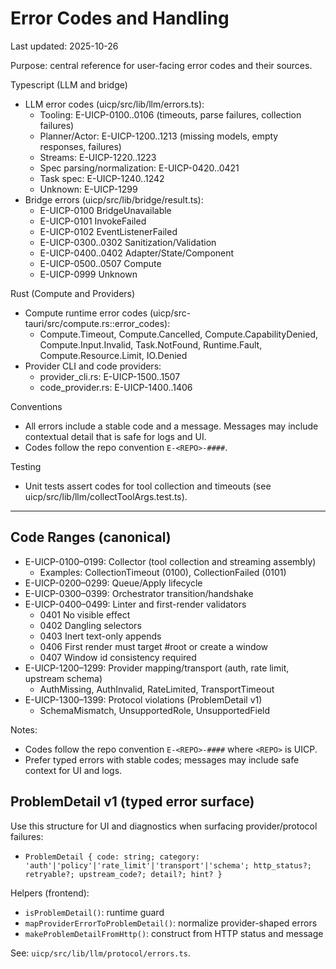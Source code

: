 # Error Codes and Handling

Last updated: 2025-10-26

Purpose: central reference for user-facing error codes and their sources.

Typescript (LLM and bridge)
- LLM error codes (uicp/src/lib/llm/errors.ts):
  - Tooling: E-UICP-0100..0106 (timeouts, parse failures, collection failures)
  - Planner/Actor: E-UICP-1200..1213 (missing models, empty responses, failures)
  - Streams: E-UICP-1220..1223
  - Spec parsing/normalization: E-UICP-0420..0421
  - Task spec: E-UICP-1240..1242
  - Unknown: E-UICP-1299
- Bridge errors (uicp/src/lib/bridge/result.ts):
  - E-UICP-0100 BridgeUnavailable
  - E-UICP-0101 InvokeFailed
  - E-UICP-0102 EventListenerFailed
  - E-UICP-0300..0302 Sanitization/Validation
  - E-UICP-0400..0402 Adapter/State/Component
  - E-UICP-0500..0507 Compute
  - E-UICP-0999 Unknown

Rust (Compute and Providers)
- Compute runtime error codes (uicp/src-tauri/src/compute.rs::error_codes):
  - Compute.Timeout, Compute.Cancelled, Compute.CapabilityDenied, Compute.Input.Invalid,
    Task.NotFound, Runtime.Fault, Compute.Resource.Limit, IO.Denied
- Provider CLI and code providers:
  - provider_cli.rs: E-UICP-1500..1507
  - code_provider.rs: E-UICP-1400..1406

Conventions
- All errors include a stable code and a message. Messages may include contextual detail that is safe for logs and UI.
- Codes follow the repo convention `E-<REPO>-####`.

Testing
- Unit tests assert codes for tool collection and timeouts (see uicp/src/lib/llm/collectToolArgs.test.ts).

---

## Code Ranges (canonical)

- E-UICP-0100–0199: Collector (tool collection and streaming assembly)
  - Examples: CollectionTimeout (0100), CollectionFailed (0101)
- E-UICP-0200–0299: Queue/Apply lifecycle
- E-UICP-0300–0399: Orchestrator transition/handshake
- E-UICP-0400–0499: Linter and first-render validators
  - 0401 No visible effect
  - 0402 Dangling selectors
  - 0403 Inert text-only appends
  - 0406 First render must target #root or create a window
  - 0407 Window id consistency required
- E-UICP-1200–1299: Provider mapping/transport (auth, rate limit, upstream schema)
  - AuthMissing, AuthInvalid, RateLimited, TransportTimeout
- E-UICP-1300–1399: Protocol violations (ProblemDetail v1)
  - SchemaMismatch, UnsupportedRole, UnsupportedField

Notes:
- Codes follow the repo convention `E-<REPO>-####` where `<REPO>` is UICP.
- Prefer typed errors with stable codes; messages may include safe context for UI and logs.

## ProblemDetail v1 (typed error surface)

Use this structure for UI and diagnostics when surfacing provider/protocol failures:

- `ProblemDetail { code: string; category: 'auth'|'policy'|'rate_limit'|'transport'|'schema'; http_status?; retryable?; upstream_code?; detail?; hint? }`

Helpers (frontend):
- `isProblemDetail()`: runtime guard
- `mapProviderErrorToProblemDetail()`: normalize provider-shaped errors
- `makeProblemDetailFromHttp()`: construct from HTTP status and message

See: `uicp/src/lib/llm/protocol/errors.ts`.
